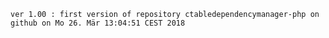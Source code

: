 
    ver 1.00 : first version of repository ctabledependencymanager-php on github on Mo 26. Mär 13:04:51 CEST 2018

